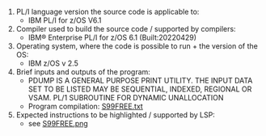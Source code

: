 1. PL/I language version the source code is applicable to:
    - IBM PL/I for z/OS V6.1
2. Compiler used to build the source code / supported by compilers:
    - IBM® Enterprise PL/I for z/OS  6.1      (Built:20220429)
3. Operating system, where the code is possible to run + the version of the OS:
    - IBM z/OS v 2.5
4. Brief inputs and outputs of the program:
    - PDUMP IS A GENERAL PURPOSE PRINT UTILITY. THE INPUT DATA SET TO BE LISTED MAY BE SEQUENTIAL, INDEXED, REGIONAL OR VSAM. PL/1 SUBROUTINE FOR DYNAMIC UNALLOCATION
    - Program compilation: [S99FREE.txt](S99FREE.txt)
5. Expected instructions to be highlighted / supported by LSP:
    - see [S99FREE.png](S99FREE.png)
